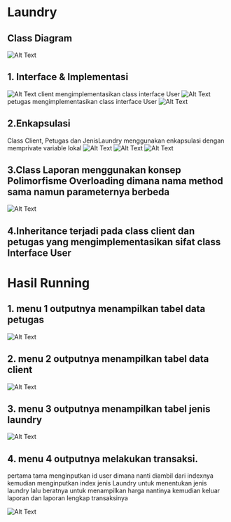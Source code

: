 # Laundry
## Class Diagram
![Alt Text](https://github.com/abdlh05/Laundry/blob/main/Screen%20Shoot/diagram%20class.png?raw=true)
## 1. Interface & Implementasi
![Alt Text](https://github.com/abdlh05/Laundry/blob/main/Screen%20Shoot/class%20interface.png?raw=true)
client mengimplementasikan class interface User
![Alt Text](https://github.com/abdlh05/Laundry/blob/main/Screen%20Shoot/implements%20class%20interfase_Client.png?raw=true)
petugas mengimplementasikan class interface User
![Alt Text](https://github.com/abdlh05/Laundry/blob/main/Screen%20Shoot/implements%20class%20interfase_Petugas.png?raw=true)
## 2.Enkapsulasi
Class Client, Petugas dan JenisLaundry menggunakan enkapsulasi dengan memprivate variable lokal
![Alt Text](https://github.com/abdlh05/Laundry/blob/main/Screen%20Shoot/implements%20class%20interfase_Client.png?raw=true)
![Alt Text](https://github.com/abdlh05/Laundry/blob/main/Screen%20Shoot/implements%20class%20interfase_Petugas.png?raw=true)
![Alt Text](https://github.com/abdlh05/Laundry/blob/main/Screen%20Shoot/Enkapsulasi.png?raw=true)
## 3.Class Laporan menggunakan konsep Polimorfisme Overloading dimana nama method sama namun parameternya berbeda
![Alt Text](https://github.com/abdlh05/Laundry/blob/main/Screen%20Shoot/Polimorfisme.png?raw=true)
## 4.Inheritance terjadi pada class client dan petugas yang mengimplementasikan sifat class Interface User

# Hasil Running
## 1. menu 1 outputnya menampilkan tabel data petugas
![Alt Text](https://github.com/abdlh05/Laundry/blob/main/Screen%20Shoot/output%20menu%201.png?raw=true)
## 2. menu 2 outputnya menampilkan tabel data client
![Alt Text](https://github.com/abdlh05/Laundry/blob/main/Screen%20Shoot/output%20menu%202.png?raw=true)
## 3. menu 3 outputnya menampilkan tabel jenis laundry
![Alt Text](https://github.com/abdlh05/Laundry/blob/main/Screen%20Shoot/output%20menu%203.png?raw=true)
## 4. menu 4 outputnya melakukan transaksi. 
pertama tama menginputkan id user dimana nanti diambil dari indexnya kemudian menginputkan index jenis Laundry untuk menentukan jenis laundry lalu beratnya untuk menampilkan harga nantinya kemudian keluar laporan dan laporan lengkap transaksinya

![Alt Text](https://github.com/abdlh05/Laundry/blob/main/Screen%20Shoot/output%20menu%204.png?raw=true)





